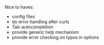 
Nice to haves:
* config files
* do error handling after curls
* Tab-autocompletion
* provide generic help mechanism
* provide error checking on typos in options
